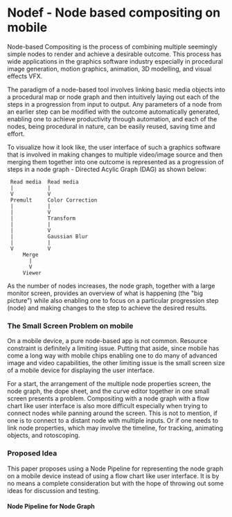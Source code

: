 # Nodef - Node based compositing on mobile
 
Node-based Compositing is the process of combining multiple seemingly simple nodes to render and achieve a desirable outcome. This process has wide applications in the graphics software industry especially in procedural image generation, motion graphics, animation, 3D modelling, and visual effects VFX.

The paradigm of a node-based tool involves linking basic media objects into a procedural map or node graph and then intuitively laying out each of the steps in a progression from input to output. Any parameters of a node from an earlier step can be modified with the outcome automatically generated, enabling one to achieve productivity through automation, and each of the nodes, being procedural in nature, can be easily reused, saving time and effort.

To visualize how it look like, the user interface of such a graphics software that is involved in making changes to multiple video/image source and then merging them together into one outcome is represented as a progression of steps in a node graph - Directed Acylic Graph (DAG) as shown below:
  
     Read media  Read media
     |           |     
     V           V     
     Premult     Color Correction
     |           |
     |           V
     |           Transform
     |           |
     |           V
     |           Gaussian Blur
     |           |
     V           V
         Merge
           |
           V
         Viewer

As the number of nodes increases, the node graph, together with a large monitor screen, provides an overview of what is happening (the "big picture") while also enabling one to focus on a particular progression step (node) and making changes to the step to achieve the desired results.
 
### The Small Screen Problem on mobile
 
On a mobile device, a pure node-based app is not common. Resource constraint is definitely a limiting issue. Putting that aside, since mobile has come a long way with mobile chips enabling one to do many of advanced image and video capabilities, the other limiting issue is the small screen size of a mobile device for displaying the user interface.
 
For a start, the arrangement of the multiple node properties screen, the node graph, the dope sheet, and the curve editor together in one small screen presents a problem. Compositing with a node graph with a flow chart like user interface is also more difficult especially when trying to connect nodes while panning around the screen. This is not to mention, if one is to connect to a distant node with multiple inputs. Or if one needs to link node properties, which may involve the timeline, for tracking, animating objects, and rotoscoping.
 
### Proposed Idea
 
This paper proposes using a Node Pipeline for representing the node graph on a mobile device instead of using a flow chart like user interface. It is by no means a complete consideration but with the hope of throwing out some ideas for discussion and testing.

#### Node Pipeline for Node Graph
